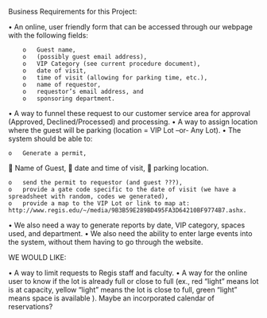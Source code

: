 Business Requirements for this Project:

•	An online, user friendly form that can be accessed through our webpage with the following fields:

        o	Guest name,
        o	(possibly guest email address), 
        o	VIP Category (see current procedure document), 
        o	date of visit, 
        o	time of visit (allowing for parking time, etc.), 
        o	name of requestor, 
        o	requestor’s email address, and
        o	sponsoring department.

•	A way to funnel these request to our customer service area for approval (Approved, Declined/Processed) and processing.
•	A way to assign location where the guest will be parking (location = VIP Lot –or- Any Lot). 
•	The system should be able to: 

    o	Generate a permit,
	Name of Guest,
	date and time of visit,
	parking location.

    o	send the permit to requestor (and guest ???),
    o	provide a gate code specific to the date of visit (we have a spreadsheet with random, codes we generated),
    o	provide a map to the VIP Lot or link to map at:  http://www.regis.edu/~/media/9B3B59E289BD495FA3D64210BF9774B7.ashx.

•	We also need a way to generate reports by date, VIP category, spaces used, and department.
•	We also need the ability to enter large events into the system, without them having to go through the website. 


WE WOULD LIKE:

•	A way to limit requests to Regis staff and faculty.
•	A way for the online user to know if the lot is already full or close to full (ex., red “light” means lot is at capacity, yellow “light” means the lot is close to full, green “light” means space is available ).  Maybe an incorporated calendar of reservations? 

